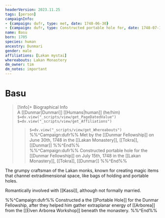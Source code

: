 ```yaml
---
headerVersion: 2023.11.25
tags: [person]
campaignInfo: 
- {campaign: dufr, type: met, date: 1748-06-30}
- {campaign: dufr, type: Constructed portable hole for, date: 1748-07-15}
name: Basu
born: 1705
species: human
ancestry: Dunmari
gender: male
affiliations: [Lakan mystai]
whereabouts: Lakan Monastery
dm_owner: tim
dm_notes: important
---
```

# Basu
>[!info]+ Biographical Info  
> A [[Dunmar|Dunmari]] [[Humans|human]] (he/him)  
> `$=dv.view("_scripts/view/get_PageDatedValue")`  
> `$=dv.view("_scripts/view/get_Affiliations")`  
>> `$=dv.view("_scripts/view/get_Whereabouts")`  
>> %%^Campaign:dufr%% Met by the [[Dunmar Fellowship]] on June 30th, 1748 in the [[Lakan Monastery]], [[Tokra]], [[Dunmar]] %%^End%%  
>> %%^Campaign:dufr%% Constructed portable hole for the [[Dunmar Fellowship]] on July 15th, 1748 in the [[Lakan Monastery]], [[Tokra]], [[Dunmar]] %%^End%%

The grumpy craftsman of the Lakan monks, known for creating magic items that channel extradimensional space, like bags of holding and portable holes. 

Romantically involved with [[Kassi]], although not formally married. 

%%^Campaign:dufr%%
Constructed a the [[Portable Hole]] for the Dunmar Fellowship, after they helped him gather extraplanar energy of [[Arborea]] from the [[Elven Arborea Workshop]] beneath the monastery. 
%%^End%%